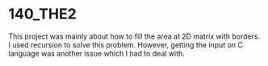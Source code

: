 # 140_THE2
This project was mainly about how to fill the area at 2D matrix with borders. I used recursion to solve this 
problem. However, getting the input on C language was another issue which I had to deal with. 

